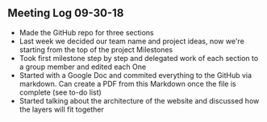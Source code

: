 ## Meeting Log 09-30-18
* Made the GitHub repo for three sections
* Last week we decided our team name and project ideas, now we're starting from the top of the project Milestones
* Took first milestone step by step and delegated work of each section to a group member and edited each One
* Started with a Google Doc and commited everything to the GitHub via markdown. Can create a PDF from this Markdown once the file is complete (see to-do list)
* Started talking about the architecture of the website and discussed how the layers will fit together
